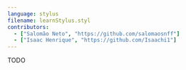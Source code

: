 ```yaml
---
language: stylus
filename: learnStylus.styl
contributors:
  - ["Salomão Neto", "https://github.com/salomaosnff"]
  - ["Isaac Henrique", "https://github.com/Isaachi1"]
---
```


TODO
